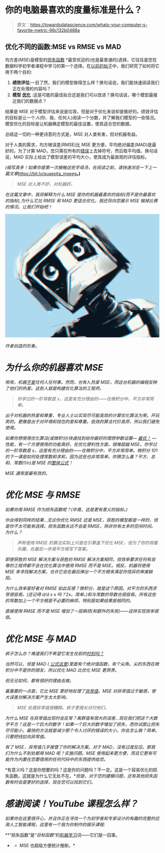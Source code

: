 # 你的电脑最喜欢的度量标准是什么？

> 原文：<https://towardsdatascience.com/whats-your-computer-s-favorite-metric-98c132b0488a>

## 优化不同的函数:MSE vs RMSE vs MAD

均方差(MSE)是模型的[损失函数](http://bit.ly/quaesita_emperor) *最受欢迎的(也是最普通的)选择，它往往是您在数据科学初学者课程中学习的第一个选择。在[以前的帖子](https://bit.ly/quaesita_mseeg)中，我们研究了如何将它用于两个目的:

1.  **绩效评估**:一目了然，我们的模型做得怎么样？换句话说，我们能快速阅读我们正在处理的内容吗？
2.  **模型** [**优化**](https://bit.ly/mfml_045) :这是可能的最佳拟合还是我们可以改进？换句话说，哪个模型最接近我们的数据点？

结果是 MSE 对于模型评估来说是垃圾，但是对于优化来说却是极好的。绩效评估的目标是让一个*人*(你、我、任何人)阅读一个分数，并了解我们模型的一些情况。模型优化的目标是让机器确定模型的最佳设置，使其适合您的数据。

总结这一切的一种更诗意的方式是，MSE 对人类有害，但对机器有益。

对于人类的需求，均方根误差(RMSE)比 MSE 更方便，平均绝对偏差(MAD)是最好的。为了计算 MAD，您只需在所有的[错误](http://bit.ly/quaesita_babymse)上去掉符号，然后取平均值。换句话说，MAD 实际上给出了模型误差的平均大小，使其成为最直观的评估指标。

*(缩写真多！如果你是第一次接触这些字母汤，在阅读之前，请快速浏览一下上一篇文章*<https://bit.ly/quaesita_mseeg>**。)**

> *MSE 对人类不好，对机器好。*

*在这篇文章中，我将解释为什么 MSE 是你的机器最喜欢的指标(而不是你最喜欢的指标),为什么它比 RMSE 和 MAD 更适合优化。我还将向您展示 MSE 输掉比赛的情况。让我们开始吧！*

*![](img/cd09fbed2380612db0e9dfed834a3e65.png)*

*作者创造的形象。*

# *为什么你的机器喜欢 MSE*

*咳咳，机器[不爱](http://bit.ly/quaesita_ethics)任何人任何事。然而，也有*人*热爱 MSE，而这台机器的编程反映了他们的热爱。这些人就是构建优化算法的工程师。*

> *你学过的一阶导数是 x，这是有充分理由的——在微积分中，平方非常简单。*

*出于对机器的热爱和尊重，专业人士以实现尽可能高效的计算优化算法为荣。开玩笑的。更像是出于对环境和钱包的爱和尊重。低效的算法代价高昂，所以我们避免使用。*

*如果你想使用优化算法(或微积分)快速找到给你最好的理想参数设置— [最优！](http://bit.ly/mfml_046) —性能，有一个方便使用的功能真好。在优化便利性方面，很难超越 MSE。你学过的一阶导数是 x，这是有充分理由的——在微积分中，平方非常简单。微积分 101 的下一课是如何处理常数和求和，因为这些也非常简单。你猜怎么着？平方、总和、常数(1/n)是 MSE 的[整体公式](https://en.wikipedia.org/wiki/Mean_squared_error#Predictor)！*

*MSE 通常是最有效的。*

# *优化 MSE 与 RMSE*

*如果你用 RMSE 作为损失函数呢？(毕竟，这是更有意义的指标。)*

*你会得到同样的结果…无论你优化 RMSE 还是 MSE，获胜的模型都是一样的，但是你不太可能有选择。损失函数永远不会是 RMSE，除非你有太多的空闲时间。为什么？*

> *声称使用 RMSE 的算法实际上只是在引擎盖下优化 MSE，但为了你的观看乐趣，在最后一步用平方根写下答案。*

*即使获胜的 MSE 解决方案与获胜的 RMSE 解决方案相同，但效率要求任何有自尊的工程师都不会在优化算法中使用 RMSE 而不是 MSE。相反，机器将使用 MSE 来寻找解决方案，也许它会在最后弹出一个平方根来满足你怪异的审美缺陷。*

*为什么效率爱好者对 RMSE 如此反感？微积分，就是这个原因。对平方的东西求导很容易。(还记得 d/d *x x* 吗？2x。简单。)和与常数的导数也很容易。所有这些的导数加上一个平方根是不必要的麻烦，特别是如果结果是相同的。*

*直接使用 RMSE 而不是 MSE 增加了一层麻烦(和额外的失败)——这样实现效率很低。*

# *优化 MSE 与 MAD*

*疯子怎么办？难道我们不希望它发生在前的[时刻吗？](http://bit.ly/quaesita_lemur)*

*当然可以，但是 MAD ( [公式这里](https://en.wikipedia.org/wiki/Median_absolute_deviation))里面有个绝对值函数，有个尖角。尖的东西在微积分中不是你的朋友，所以优化 MAD 比优化 MSE 更昂贵。*

*但无论如何，都有很好的理由去做。*

*最重要的一点是，它比 MSE 更好地处理了[异常值](http://bit.ly/quaesita_ytoutliers)。MSE 对异常值过于敏感，使大误差对解决方案产生太大影响。*

> *MSE 处理异常值很糟糕。疯子更擅长对付他们。*

*为什么 MSE 在异常值出现时会反常？离群值有很大的误差…现在我们把这个大数字平方？这是一个巨大的数字！如果一个巨大的数字增加了损失，而你试图让损失尽可能小，最快的方法就是减少那个令人讨厌的错误的大小。你会怎么做？简单。只要把线拉向异常值。*

*有了 MSE，异常值几乎接管了你的解决方案。对于 MAD，没有过度反应。那我们为什么不到处都用 MAD 呢？实施问题。MSE 使用起来更方便，而且它更有可能作为内置在您要借用的任何代码中的东西提供给您。*

*有意义吗？这是你想要的吗？这是你的问题吗？不一定。这是一个容易优化的损失函数。这就是为什么它无处不在。**但是，对于您的建模问题，还有其他损失函数有时会是更好的选择，现在您可以找到它们。*

# *感谢阅读！YouTube 课程怎么样？*

*如果你在这里很开心，并且你正在寻找一个为初学者和专家设计的有趣的完整的应用人工智能课程，这里有一个我为你制作的娱乐课程:*

**“损失函数”是“*目标函数*”的[机器学习](http://bit.ly/quaesita_emperorm)词——它们是一回事。
* * MSE 也超级方便统计推断。*